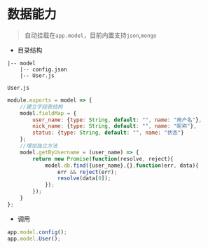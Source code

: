 # 数据能力

> 自动挂载在`app.model`，目前内置支持`json`,`mongo`

- 目录结构

```shell
|-- model
	|-- config.json
	|-- User.js
```

`User.js`

```js
module.exports = model => {
	//建立字段表结构
	model.fieldMap = {
		user_name: {type: String, default: "", name: "用户名"},
		nick_name: {type: String, default: "", name: "昵称"},
		status: {type: String, default: "", name: "状态"}
	};
	//增加独立方法
	model.getByUsername = (user_name) => {
		return new Promise(function(resolve, reject){
			model.db.find({user_name},{},function(err, data){
				err && reject(err);
				resolve(data[0]);
			});
		});
	}
};
```

- 调用

```js
app.model.config();
app.model.User();
```
